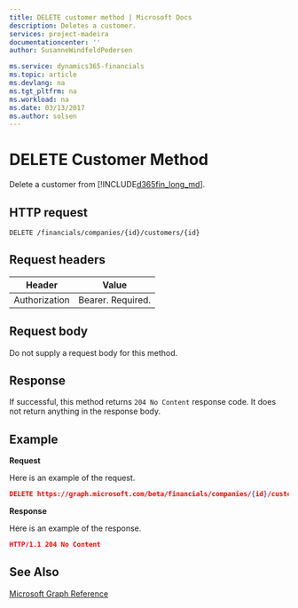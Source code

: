 ```yaml
---
title: DELETE customer method | Microsoft Docs
description: Deletes a customer.
services: project-madeira
documentationcenter: ''
author: SusanneWindfeldPedersen

ms.service: dynamics365-financials
ms.topic: article
ms.devlang: na
ms.tgt_pltfrm: na
ms.workload: na
ms.date: 03/13/2017
ms.author: solsen
---
```


# DELETE Customer Method
Delete a customer from [!INCLUDE[d365fin_long_md](../dynamics-nav/includes/d365fin_long_md.md)].

## HTTP request
```
DELETE /financials/companies/{id}/customers/{id}
```

## Request headers
|Header|Value|
|------|-----|
|Authorization  |Bearer. Required. |

## Request body
Do not supply a request body for this method.

## Response
If successful, this method returns ```204 No Content``` response code. It does not return anything in the response body.

## Example

**Request**

Here is an example of the request.

```json
DELETE https://graph.microsoft.com/beta/financials/companies/{id}/customers/{id}
```

**Response** 

Here is an example of the response. 

```json
HTTP/1.1 204 No Content
```



## See Also
[Microsoft Graph Reference](graph-reference.md)  

